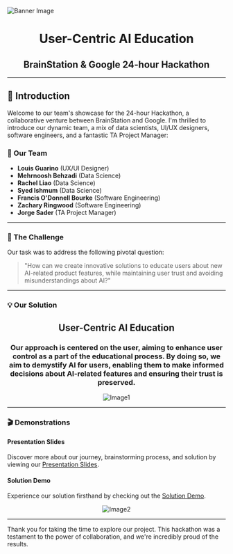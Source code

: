 ![Banner Image](https://static.wixstatic.com/media/6d6e15_0f02a5b7f35c4ffaa316fa7fc47f0da5~mv2.png/v1/fill/w_1264,h_260,al_c,q_85,usm_0.66_1.00_0.01,enc_auto/6d6e15_0f02a5b7f35c4ffaa316fa7fc47f0da5~mv2.png)

<div align="center">

# **User-Centric AI Education**
## **BrainStation & Google 24-hour Hackathon**

</div>

---

## 📌 Introduction

Welcome to our team's showcase for the 24-hour Hackathon, a collaborative venture between BrainStation and Google. I'm thrilled to introduce our dynamic team, a mix of data scientists, UI/UX designers, software engineers, and a fantastic TA Project Manager:

### 🤩 Our Team

- **Louis Guarino** (UX/UI Designer)
- **Mehrnoosh Behzadi** (Data Science)
- **Rachel Liao** (Data Science)
- **Syed Ishmum** (Data Science)
- **Francis O'Donnell Bourke** (Software Engineering)
- **Zachary Ringwood** (Software Engineering)
- **Jorge Sader** (TA Project Manager)

---

### 🤔 The Challenge

Our task was to address the following pivotal question:

> "How can we create innovative solutions to educate users about new AI-related product features, while maintaining user trust and avoiding misunderstandings about AI?"

---

### 💡 Our Solution

<div align="center">

<h2><strong>User-Centric AI Education</strong></h2>

<h3>Our approach is centered on the user, aiming to enhance user control as a part of the educational process. By doing so, we aim to demystify AI for users, enabling them to make informed decisions about AI-related features and ensuring their trust is preserved.</h3>

![Image1](https://static.wixstatic.com/media/6d6e15_68e13f1991e54ae4aaf31f15d64bfbcc~mv2.png/v1/fill/w_648,h_866,al_c,q_90,usm_0.66_1.00_0.01,enc_auto/hackathon%20mock%20up.png)

</div>

---

### 🎬 Demonstrations

#### Presentation Slides
Discover more about our journey, brainstorming process, and solution by viewing our [Presentation Slides](https://www.canva.com/design/DAFpNSB49-8/f7ymEyPAZB0P1Mfao3O65w/view?utm_content=DAFpNSB49-8&utm_campaign=designshare&utm_medium=link&utm_source=publishsharelink).

#### Solution Demo
Experience our solution firsthand by checking out the [Solution Demo](https://www.figma.com/proto/1yTRZaldpvvmrTQ7xTTUDv/Google-BARD?page-id=0%3A1&type=design&node-id=2-2&viewport=230%2C471%2C0.18&t=E3J0KFZOfG0QnOZN-1&scaling=scale-down&starting-point-node-id=2%3A2).

<div align="center">

![Image2](https://static.wixstatic.com/media/6d6e15_95fe565d22be477b93d68f317b4574ae~mv2.png/v1/fill/w_193,h_391,al_c,q_85,usm_0.66_1.00_0.01,enc_auto/6d6e15_95fe565d22be477b93d68f317b4574ae~mv2.png)

</div>

---

Thank you for taking the time to explore our project. This hackathon was a testament to the power of collaboration, and we're incredibly proud of the results.
